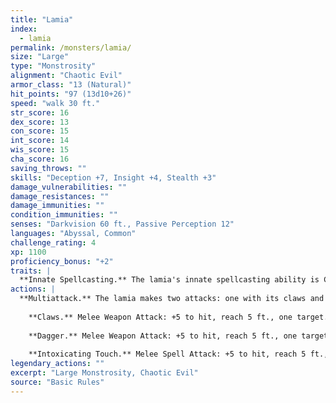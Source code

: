 ```yaml
---
title: "Lamia"
index:
  - lamia
permalink: /monsters/lamia/
size: "Large"
type: "Monstrosity"
alignment: "Chaotic Evil"
armor_class: "13 (Natural)"
hit_points: "97 (13d10+26)"
speed: "walk 30 ft."
str_score: 16
dex_score: 13
con_score: 15
int_score: 14
wis_score: 15
cha_score: 16
saving_throws: ""
skills: "Deception +7, Insight +4, Stealth +3"
damage_vulnerabilities: ""
damage_resistances: ""
damage_immunities: ""
condition_immunities: ""
senses: "Darkvision 60 ft., Passive Perception 12"
languages: "Abyssal, Common"
challenge_rating: 4
xp: 1100
proficiency_bonus: "+2"
traits: |
  **Innate Spellcasting.** The lamia's innate spellcasting ability is Charisma (spell save DC 13). It can innately cast the following spells, requiring no material components. At will: disguise self (any humanoid form), major image 3/day each: charm person, mirror image, scrying, suggestion 1/day: geas
actions: |
  **Multiattack.** The lamia makes two attacks: one with its claws and one with its dagger or Intoxicating Touch.
    
    **Claws.** Melee Weapon Attack: +5 to hit, reach 5 ft., one target. Hit: 14 (2d10 + 3) slashing damage.
    
    **Dagger.** Melee Weapon Attack: +5 to hit, reach 5 ft., one target. Hit: 5 (1d4 + 3) piercing damage.
    
    **Intoxicating Touch.** Melee Spell Attack: +5 to hit, reach 5 ft., one creature. Hit: The target is magically cursed for 1 hour. Until the curse ends, the target has disadvantage on Wisdom saving throws and all ability checks.  
legendary_actions: ""
excerpt: "Large Monstrosity, Chaotic Evil"
source: "Basic Rules"
---
```

